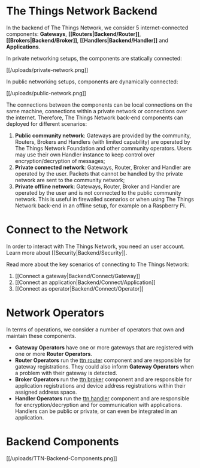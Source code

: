 # The Things Network Backend

In the backend of The Things Network, we consider 5 internet-connected components:
**Gateways**, **[[Routers|Backend/Router]]**, **[[Brokers|Backend/Broker]]**, **[[Handlers|Backend/Handler]]** and **Applications**.

In private networking setups, the components are statically connected:

[[/uploads/private-network.png]]

In public networking setups, components are dynamically connected:

[[/uploads/public-network.png]]

The connections between the components can be local connections on the same machine, connections within a private network or connections over the internet. Therefore, The Things Network back-end components can deployed for different scenarios:

1. **Public community network**: Gateways are provided by the community, Routers, Brokers and Handlers (with limited capability) are operated by The Things Network Foundation and other community operators. Users may use their own Handler instance to keep control over encryption/decryption of messages;
2. **Private connected network**: Gateways, Router, Broker and Handler are operated by the user. Packets that cannot be handled by the private network are sent to the community network;
3. **Private offline network**: Gateways, Router, Broker and Handler are operated by the user and is not connected to the public community network. This is useful in firewalled scenarios or when using The Things Network back-end in an offline setup, for example on a Raspberry Pi.

# Connect to the Network

In order to interact with The Things Network, you need an user account. Learn more about [[Security|Backend/Security]].

Read more about the key scenarios of connecting to The Things Network:

1. [[Connect a gateway|Backend/Connect/Gateway]]
2. [[Connect an application|Backend/Connect/Application]]
3. [[Connect as operator|Backend/Connect/Operator]]

# Network Operators

In terms of operations, we consider a number of operators that own and maintain these components.

* **Gateway Operators** have one or more gateways that are registered with one or more **Router Operators**.
* **Router Operators** run the [ttn router](ttn/ttn_router) component and are responsible for gateway registrations. They could also inform **Gateway Operators** when a problem with their gateway is detected.
* **Broker Operators** run the [ttn broker](ttn/ttn_broker) component and are responsible for application registrations and device address registrations within their assigned address space.
* **Handler Operators** run the [ttn handler](ttn/ttn_handler) component and are responsible for encryption/decryption and for communication with applications. Handlers can be public or private, or can even be integrated in an application.

# Backend Components

[[/uploads/TTN-Backend-Components.png]]
